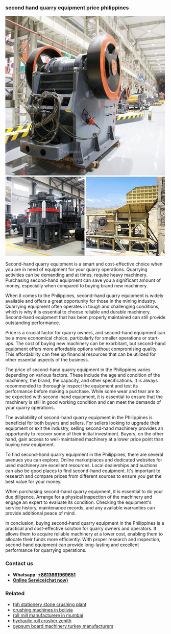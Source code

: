 <h3>second hand quarry equipment price philippines</h3><img src='1708408573.jpg' alt=''><p>Second-hand quarry equipment is a smart and cost-effective choice when you are in need of equipment for your quarry operations. Quarrying activities can be demanding and at times, require heavy machinery. Purchasing second-hand equipment can save you a significant amount of money, especially when compared to buying brand new machinery.</p><p>When it comes to the Philippines, second-hand quarry equipment is widely available and offers a great opportunity for those in the mining industry. Quarrying equipment often operates in tough and challenging conditions, which is why it is essential to choose reliable and durable machinery. Second-hand equipment that has been properly maintained can still provide outstanding performance.</p><p>Price is a crucial factor for quarry owners, and second-hand equipment can be a more economical choice, particularly for smaller operations or start-ups. The cost of buying new machinery can be exorbitant, but second-hand equipment offers more affordable options without compromising quality. This affordability can free up financial resources that can be utilized for other essential aspects of the business.</p><p>The price of second-hand quarry equipment in the Philippines varies depending on various factors. These include the age and condition of the machinery, the brand, the capacity, and other specifications. It is always recommended to thoroughly inspect the equipment and test its performance before making a purchase. While some wear and tear are to be expected with second-hand equipment, it is essential to ensure that the machinery is still in good working condition and can meet the demands of your quarry operations.</p><p>The availability of second-hand quarry equipment in the Philippines is beneficial for both buyers and sellers. For sellers looking to upgrade their equipment or exit the industry, selling second-hand machinery provides an opportunity to recover some of their initial investment. Buyers, on the other hand, gain access to well-maintained machinery at a lower price point than buying new equipment.</p><p>To find second-hand quarry equipment in the Philippines, there are several avenues you can explore. Online marketplaces and dedicated websites for used machinery are excellent resources. Local dealerships and auctions can also be good places to find second-hand equipment. It's important to research and compare prices from different sources to ensure you get the best value for your money.</p><p>When purchasing second-hand quarry equipment, it is essential to do your due diligence. Arrange for a physical inspection of the machinery and engage an expert to evaluate its condition. Checking the equipment's service history, maintenance records, and any available warranties can provide additional peace of mind.</p><p>In conclusion, buying second-hand quarry equipment in the Philippines is a practical and cost-effective solution for quarry owners and operators. It allows them to acquire reliable machinery at a lower cost, enabling them to allocate their funds more efficiently. With proper research and inspection, second-hand equipment can provide long-lasting and excellent performance for quarrying operations.</p><h3>Contact us</h3><ul><li><strong>Whatsapp:&nbsp;<a href="https://wa.me/8613661969651">+8613661969651</a></strong></li><li><a href="https://swt.shibang-china.com/?git&amp;zhl&amp;second hand quarry equipment price philippines"><strong>Online Service(chat now)</strong></a></li></ul><h3>Related</h3><ul><li><a href='tph stationery stone crushing plant.md'>tph stationery stone crushing plant</a></li><li><a href='crushing machines in bolivia.md'>crushing machines in bolivia</a></li><li><a href='roll mill manufacturere in mumbai.md'>roll mill manufacturere in mumbai</a></li><li><a href='hydraulic roll crusher zenith.md'>hydraulic roll crusher zenith</a></li><li><a href='gypsum board machinery turkey manufacturers.md'>gypsum board machinery turkey manufacturers</a></li></ul>